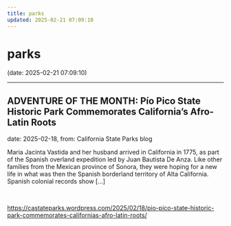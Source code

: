 ```yaml
---
title: parks
updated: 2025-02-21 07:09:10
---
```


# parks

(date: 2025-02-21 07:09:10)

---

## ADVENTURE OF THE MONTH: Pío Pico State Historic Park Commemorates California’s Afro-Latin Roots

date: 2025-02-18, from: California State Parks blog

Maria Jacinta Vastida and her husband arrived in California in 1775, as part of the Spanish overland expedition led by Juan Bautista De Anza. Like other families from the Mexican province of Sonora, they were hoping for a new life in what was then the Spanish borderland territory of Alta California. Spanish colonial records show [&#8230;] 

<br> 

<https://castateparks.wordpress.com/2025/02/18/pio-pico-state-historic-park-commemorates-californias-afro-latin-roots/>

